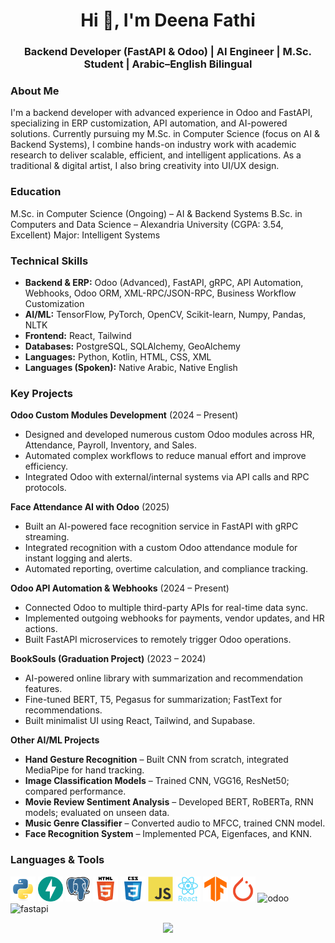 <h1 align="center">Hi 👋, I'm Deena Fathi</h1>
<h3 align="center">Backend Developer (FastAPI & Odoo) | AI Engineer | M.Sc. Student | Arabic–English Bilingual</h3>

<h3 align="left">About Me</h3>
<p>
I'm a backend developer with advanced experience in Odoo and FastAPI, specializing in ERP customization, API automation, and AI-powered solutions.  
Currently pursuing my M.Sc. in Computer Science (focus on AI & Backend Systems), I combine hands-on industry work with academic research to deliver scalable, efficient, and intelligent applications.  
As a traditional & digital artist, I also bring creativity into UI/UX design.
</p>

<h3 align="left">Education</h3>
<p>
M.Sc. in Computer Science (Ongoing) – AI & Backend Systems  
B.Sc. in Computers and Data Science – Alexandria University (CGPA: 3.54, Excellent)  
Major: Intelligent Systems
</p>

<h3 align="left">Technical Skills</h3>
<ul>
  <li><b>Backend & ERP:</b> Odoo (Advanced), FastAPI, gRPC, API Automation, Webhooks, Odoo ORM, XML-RPC/JSON-RPC, Business Workflow Customization</li>
  <li><b>AI/ML:</b> TensorFlow, PyTorch, OpenCV, Scikit-learn, Numpy, Pandas, NLTK</li>
  <li><b>Frontend:</b> React, Tailwind</li>
  <li><b>Databases:</b> PostgreSQL, SQLAlchemy, GeoAlchemy</li>
  <li><b>Languages:</b> Python, Kotlin, HTML, CSS, XML</li>
  <li><b>Languages (Spoken):</b> Native Arabic, Native English</li>
</ul>

<h3 align="left">Key Projects</h3>

**Odoo Custom Modules Development** (2024 – Present)  
- Designed and developed numerous custom Odoo modules across HR, Attendance, Payroll, Inventory, and Sales.  
- Automated complex workflows to reduce manual effort and improve efficiency.  
- Integrated Odoo with external/internal systems via API calls and RPC protocols.

**Face Attendance AI with Odoo** (2025)  
- Built an AI-powered face recognition service in FastAPI with gRPC streaming.  
- Integrated recognition with a custom Odoo attendance module for instant logging and alerts.  
- Automated reporting, overtime calculation, and compliance tracking.

**Odoo API Automation & Webhooks** (2024 – Present)  
- Connected Odoo to multiple third-party APIs for real-time data sync.  
- Implemented outgoing webhooks for payments, vendor updates, and HR actions.  
- Built FastAPI microservices to remotely trigger Odoo operations.

**BookSouls (Graduation Project)** (2023 – 2024)  
- AI-powered online library with summarization and recommendation features.  
- Fine-tuned BERT, T5, Pegasus for summarization; FastText for recommendations.  
- Built minimalist UI using React, Tailwind, and Supabase.

**Other AI/ML Projects**  
- **Hand Gesture Recognition** – Built CNN from scratch, integrated MediaPipe for hand tracking.  
- **Image Classification Models** – Trained CNN, VGG16, ResNet50; compared performance.  
- **Movie Review Sentiment Analysis** – Developed BERT, RoBERTa, RNN models; evaluated on unseen data.  
- **Music Genre Classifier** – Converted audio to MFCC, trained CNN model.  
- **Face Recognition System** – Implemented PCA, Eigenfaces, and KNN.

<h3 align="left">Languages & Tools</h3>
<p align="left">
  <img src="https://raw.githubusercontent.com/devicons/devicon/master/icons/python/python-original.svg" alt="python" width="40" height="40"/>
  <img src="https://raw.githubusercontent.com/devicons/devicon/master/icons/fastapi/fastapi-original.svg" alt="fastapi" width="40" height="40"/>
  <img src="https://raw.githubusercontent.com/devicons/devicon/master/icons/postgresql/postgresql-original.svg" alt="postgresql" width="40" height="40"/>
  <img src="https://raw.githubusercontent.com/devicons/devicon/master/icons/html5/html5-original-wordmark.svg" alt="html5" width="40" height="40"/>
  <img src="https://raw.githubusercontent.com/devicons/devicon/master/icons/css3/css3-original-wordmark.svg" alt="css3" width="40" height="40"/>
  <img src="https://raw.githubusercontent.com/devicons/devicon/master/icons/javascript/javascript-original.svg" alt="javascript" width="40" height="40"/>
  <img src="https://raw.githubusercontent.com/devicons/devicon/master/icons/react/react-original-wordmark.svg" alt="react" width="40" height="40"/>
  <img src="https://raw.githubusercontent.com/devicons/devicon/master/icons/tensorflow/tensorflow-original.svg" alt="tensorflow" width="40" height="40"/>
  <img src="https://raw.githubusercontent.com/devicons/devicon/master/icons/pytorch/pytorch-original.svg" alt="pytorch" width="40" height="40"/>
  <img src="https://odoocdn.com/openerp_website/static/src/img/assets/svg/odoo_logo.svg" alt="odoo" width="40" height="40"/>
  <img src="https://raw.githubusercontent.com/tiangolo/fastapi/master/docs/en/docs/img/logo-margin/logo-teal.svg" alt="fastapi" width="40" height="40"/>
</p>

<div id="header" align="center">
  <img src="https://media.giphy.com/media/paTz7UZbPfTZFRYnnB/giphy.gif" width="100"/>
</div>
